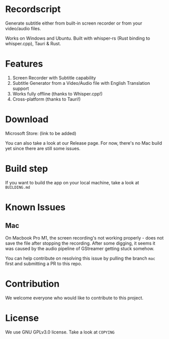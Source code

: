 # Recordscript

Generate subtitle either from built-in screen recorder or from your video/audio files.

Works on Windows and Ubuntu. Built with whisper-rs (Rust binding to whisper.cpp), Tauri & Rust.

# Features

1. Screen Recorder with Subtitle capability
2. Subtitle Generator from a Video/Audio file with English Translation support
3. Works fully offline (thanks to Whisper.cpp!)
4. Cross-platform (thanks to Tauri!)

# Download

Microsoft Store: (link to be added)

You can also take a look at our Release page.
For now, there's no Mac build yet since there are still some issues.

# Build step

If you want to build the app on your local machine, take a look at `BUILDING.md`

# Known Issues

## Mac

On Macbook Pro M1, the screen recording's not working properly - does not save the file after stopping the recording. After some digging, it seems it was caused by the audio pipeline of GStreamer getting stuck somehow.

You can help contribute on resolving this issue by pulling the branch `mac` first and submitting a PR to this repo.

# Contribution

We welcome everyone who would like to contribute to this project.

# License

We use GNU GPLv3.0 license. Take a look at `COPYING`